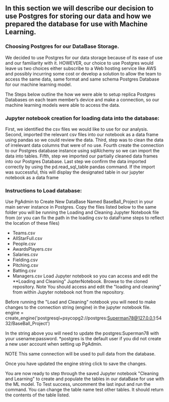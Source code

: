 ## In this section we will describe our decision to use Postgres for storing our data and how we prepared the database for use with Machine Learning.
### Choosing Postgres for our DataBase Storage.
We decided to use Postgres for our data storage because of its ease of use and our familiarity with it. HOWEVER, our choice to use Postgres would leave us two choices either subscribe to a Web hosting service like AWS and possibly incurring some cost or develop a solution to allow the team to access the same data, same format and same schema Postgres Database for our machine learning model.

The Steps below outline the how we were able to setup replica Postgres Databases on each team member’s device and make a connection, so our machine learning models were able to access the data.

### Jupyter notebook creation for loading data into the database:
First, we identified the csv files we would like to use for our analysis.
Second, imported the relevant csv files into our notebook as a data frame using pandas so we could review the data.
Third, step was to clean the data of irrelevant data columns that were of no use.
Fourth create the connection to our Postgres database instance using sqlAlchemy so we can import the data into tables.
Fifth, step we imported our partially cleaned data frames into our Postgres Database.
Last step we confirm the data imported correctly by using the pd.read_sql_table pandas command. If the import was successful, this will display the designated table in our jupyter notebook as a data frame

### Instructions to Load database:
Use PgAdmin to Create New DataBase Named BaseBall_Project in your main server instance in Postgres.
Copy the files listed below to the same folder you will be running the Loading and Cleaning Jupyter Notebook file from
(or you can fix the path in the loading csv to dataFrame steps to reflect the location of these files)


- Teams.csv
- AllStarFull.csv
- People.csv
- AwardsPlayers.csv
- Salaries.csv
- Fielding.csv
- Pitching.csv
- Batting.csv
- Managers.csv
Load Jupyter notebook so you can access and edit the **Loading and Cleaning" JupterNotebook. Browse to the cloned repository.
Note You should access and edit the "loading and cleaning" from within Jupyter notebook not from the repository.

Before running the "Load and Cleaning" notebook you will need to make changes to the connection string (engine) in the jupyter notebook file.
engine = create_engine('postgresql+psycopg2://postgres:Superman78@127.0.0.1:5432/BaseBall_Project')

In the string above you will need to update the postgres:Superman78 with your usename:password. *postgres is the default user if you did not create a new user account when setting up PgAdmin.

NOTE This same connection will be used to pull data from the database.

Once you have updated the engine string click to save the changes.

You are now ready to step through the saved Jupyter notebook "Cleaning and Learning" to create and populate the tables in our dataBase for use with the ML model.
To Test success, uncomment the last input and run the command. You can change the table name test other tables. It should return the contents of the table listed.
